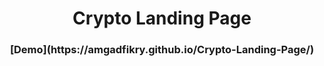 <h1 align="center">Crypto Landing Page</h1>

<h3 align="center">[Demo](https://amgadfikry.github.io/Crypto-Landing-Page/)</h3>